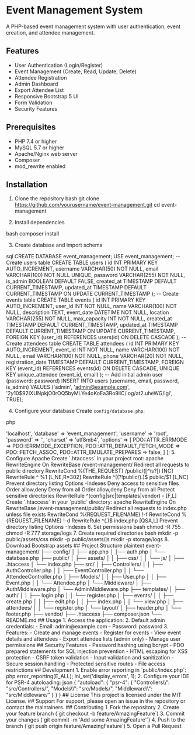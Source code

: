 # Event Management System

A PHP-based event management system with user authentication, event creation, and attendee management.

## Features

- User Authentication (Login/Register)
- Event Management (Create, Read, Update, Delete)
- Attendee Registration
- Admin Dashboard
- Export Attendee List
- Responsive Bootstrap 5 UI
- Form Validation
- Security Features

## Prerequisites

- PHP 7.4 or higher
- MySQL 5.7 or higher
- Apache/Nginx web server
- Composer
- mod_rewrite enabled

## Installation

1. Clone the repository
bash
git clone https://github.com/yourusername/event-management.git
cd event-management

2. Install dependencies

bash
composer install

3. Create database and import schema

sql
CREATE DATABASE event_management;
USE event_management;
-- Create users table
CREATE TABLE users (
id INT PRIMARY KEY AUTO_INCREMENT,
username VARCHAR(50) NOT NULL,
email VARCHAR(100) NOT NULL UNIQUE,
password VARCHAR(255) NOT NULL,
is_admin BOOLEAN DEFAULT FALSE,
created_at TIMESTAMP DEFAULT CURRENT_TIMESTAMP,
updated_at TIMESTAMP DEFAULT CURRENT_TIMESTAMP ON UPDATE CURRENT_TIMESTAMP
);
-- Create events table
CREATE TABLE events (
id INT PRIMARY KEY AUTO_INCREMENT,
user_id INT NOT NULL,
name VARCHAR(100) NOT NULL,
description TEXT,
event_date DATETIME NOT NULL,
location VARCHAR(255) NOT NULL,
max_capacity INT NOT NULL,
created_at TIMESTAMP DEFAULT CURRENT_TIMESTAMP,
updated_at TIMESTAMP DEFAULT CURRENT_TIMESTAMP ON UPDATE CURRENT_TIMESTAMP,
FOREIGN KEY (user_id) REFERENCES users(id) ON DELETE CASCADE
);
-- Create attendees table
CREATE TABLE attendees (
id INT PRIMARY KEY AUTO_INCREMENT,
event_id INT NOT NULL,
name VARCHAR(100) NOT NULL,
email VARCHAR(100) NOT NULL,
phone VARCHAR(20) NOT NULL,
registration_date TIMESTAMP DEFAULT CURRENT_TIMESTAMP,
FOREIGN KEY (event_id) REFERENCES events(id) ON DELETE CASCADE,
UNIQUE KEY unique_attendee (event_id, email)
);
-- Add initial admin user (password: password)
INSERT INTO users (username, email, password, is_admin) VALUES
('admin', 'admin@example.com', '$2y$10$92IXUNpkjO0rOQ5byMi.Ye4oKoEa3Ro9llC/.og/at2.uheWG/igi', TRUE);


4. Configure your database
Create `config/database.php`:

php
<?php
return [
'host' => 'localhost',
'database' => 'event_management',
'username' => 'root',
'password' => '',
'charset' => 'utf8mb4',
'options' => [
PDO::ATTR_ERRMODE => PDO::ERRMODE_EXCEPTION,
PDO::ATTR_DEFAULT_FETCH_MODE => PDO::FETCH_ASSOC,
PDO::ATTR_EMULATE_PREPARES => false,
]
];

5. Configure Apache

Create `.htaccess` in your project root:

apache
RewriteEngine On
RewriteBase /event-management/
Redirect all requests to public directory
RewriteCond %{THE_REQUEST} /public/([^\s?]) [NC]
RewriteRule ^ %1 [L,NE,R=302]
RewriteRule ^((?!public/).)$ public/$1 [L,NC]
Prevent directory listing
Options -Indexes
Deny access to sensitive files
<FilesMatch "^\.">
Order allow,deny
Deny from all
</FilesMatch>
<FilesMatch "(composer\.json|composer\.lock|package\.json|package-lock\.json|\.gitignore)$">
Order allow,deny
Deny from all
</FilesMatch>
Protect sensitive directories
<IfModule mod_rewrite.c>
RewriteRule ^(config|src|templates|vendor) - [F,L]
</IfModule>

Create `.htaccess` in your `public` directory:

apache
RewriteEngine On
RewriteBase /event-management/public/
Redirect all requests to index.php unless file exists
RewriteCond %{REQUEST_FILENAME} !-f
RewriteCond %{REQUEST_FILENAME} !-d
RewriteRule ^(.)$ index.php [QSA,L]
Prevent directory listing
Options -Indexes

6. Set permissions

bash
chmod -R 755 .
chmod -R 777 storage/logs

7. Create required directories

bash
mkdir -p public/assets/css
mkdir -p public/assets/js
mkdir -p storage/logs

8. Download Bootstrap assets

## Project Structure

plaintext
event-management/
├── config/
│ ├── app.php
│ ├── auth.php
│ └── database.php
├── public/
│ ├── assets/
│ │ ├── css/
│ │ └── js/
│ ├── .htaccess
│ └── index.php
├── src/
│ ├── Controllers/
│ │ ├── AuthController.php
│ │ ├── EventController.php
│ │ └── AttendeeController.php
│ ├── Models/
│ │ ├── User.php
│ │ ├── Event.php
│ │ └── Attendee.php
│ └── Middleware/
│ ├── AuthMiddleware.php
│ └── AdminMiddleware.php
├── templates/
│ ├── auth/
│ │ ├── login.php
│ │ └── register.php
│ ├── events/
│ │ ├── create.php
│ │ ├── edit.php
│ │ ├── index.php
│ │ └── view.php
│ ├── attendees/
│ │ └── register.php
│ └── layout/
│ ├── header.php
│ └── footer.php
├── vendor/
├── .htaccess
├── composer.json
└── README.md

## Usage

1. Access the application:


2. Default admin credentials:
- Email: admin@example.com
- Password: password

3. Features:
- Create and manage events
- Register for events
- View event details and attendees
- Export attendee lists (admin only)
- Manage user permissions

## Security Features

- Password hashing using bcrypt
- PDO prepared statements for SQL injection prevention
- HTML escaping for XSS protection
- CSRF token validation
- Input validation and sanitization
- Secure session handling
- Protected sensitive routes
- File access restrictions

## Development

1. Enable error reporting in `public/index.php`:

php
error_reporting(E_ALL);
ini_set('display_errors', 1);

2. Configure your IDE for PSR-4 autoloading:

json
{
"autoload": {
"psr-4": {
"Controllers\\": "src/Controllers/",
"Models\\": "src/Models/",
"Middleware\\": "src/Middleware/"
}
}
}

## License

This project is licensed under the MIT License.

## Support

For support, please open an issue in the repository or contact the maintainers.

## Contributing

1. Fork the repository
2. Create your feature branch (`git checkout -b feature/AmazingFeature`)
3. Commit your changes (`git commit -m 'Add some AmazingFeature'`)
4. Push to the branch (`git push origin feature/AmazingFeature`)
5. Open a Pull Request

